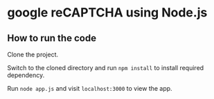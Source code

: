 # google reCAPTCHA using Node.js

## How to run the code

Clone the project.

Switch to the cloned directory and run ```npm install``` to install required dependency.

Run ```node app.js``` and visit ```localhost:3000``` to view the app.



